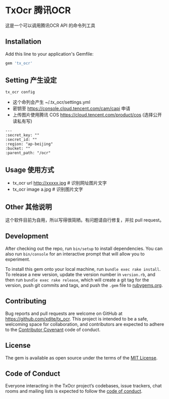 # TxOcr 腾讯OCR

这是一个可以调用腾讯OCR API 的命令列工具

## Installation

Add this line to your application's Gemfile:

```ruby
gem 'tx_ocr'
```

## Setting 产生设定

`tx_ocr config`

* 这个命列会产生 ~/.tx_ocr/settings.yml
* 密钥至 <https://console.cloud.tencent.com/cam/capi> 申请
* 上传图片使用腾讯 COS https://cloud.tencent.com/product/cos  (选择公开读私有写)

```
---
:secret_key: ""
:secret_id: ""
:region: "ap-beijing"
:bucket: ""
:parent_path: "/ocr"

```


## Usage 使用方式

* tx_ocr url http://xxxxx.jpg # 识别网址图片文字
* tx_ocr image a.jpg # 识别图片文字


## Other 其他说明

这个软件目前为自用，所以写得很简陋。有问题请自行修复，并拉 pull request。



## Development

After checking out the repo, run `bin/setup` to install dependencies. You can also run `bin/console` for an interactive prompt that will allow you to experiment.

To install this gem onto your local machine, run `bundle exec rake install`. To release a new version, update the version number in `version.rb`, and then run `bundle exec rake release`, which will create a git tag for the version, push git commits and tags, and push the `.gem` file to [rubygems.org](https://rubygems.org).

## Contributing

Bug reports and pull requests are welcome on GitHub at https://github.com/xdite/tx_ocr. This project is intended to be a safe, welcoming space for collaboration, and contributors are expected to adhere to the [Contributor Covenant](http://contributor-covenant.org) code of conduct.

## License

The gem is available as open source under the terms of the [MIT License](https://opensource.org/licenses/MIT).

## Code of Conduct

Everyone interacting in the TxOcr project’s codebases, issue trackers, chat rooms and mailing lists is expected to follow the [code of conduct](https://github.com/[USERNAME]/tx_ocr/blob/master/CODE_OF_CONDUCT.md).

